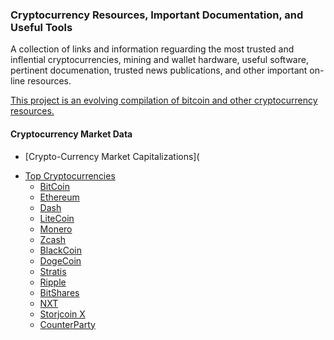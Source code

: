 ### **Cryptocurrency Resources, Important Documentation, and Useful Tools**


A collection of links and information reguarding the most trusted and inflential cryptocurrencies, mining and wallet hardware, useful software, pertinent documenation, trusted news publications, and other important on-line resources.

[This project is an evolving compilation of bitcoin and other cryptocurrency resources.](https://www.netsparker.com/?utm_source=github.com&utm_content=awesome+penetration+testing&utm_medium=referral&utm_campaign=generic+advert)

#### Cryptocurrency Market Data
* [Crypto-Currency Market Capitalizations](

- [Top Cryptocurrencies](#top-coins)
  - [BitCoin](#btc)
  - [Ethereum](#eth)
  - [Dash](#dash)
  - [LiteCoin](#ltc)
  - [Monero](#xmr)
  - [Zcash](#zec)
  - [BlackCoin](#blk)
  - [DogeCoin](#doge)
  - [Stratis](#strat)
  - [Ripple](#xrp)
  - [BitShares](#bts)
  - [NXT](#nxt)
  - [Storjcoin X](#sjcx)
  - [CounterParty](#xcp)
